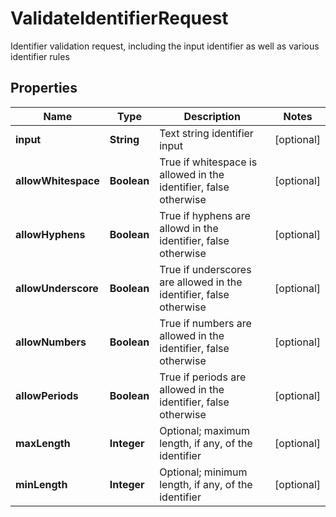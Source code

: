 

# ValidateIdentifierRequest

Identifier validation request, including the input identifier as well as various identifier rules
## Properties

Name | Type | Description | Notes
------------ | ------------- | ------------- | -------------
**input** | **String** | Text string identifier input |  [optional]
**allowWhitespace** | **Boolean** | True if whitespace is allowed in the identifier, false otherwise |  [optional]
**allowHyphens** | **Boolean** | True if hyphens are allowd in the identifier, false otherwise |  [optional]
**allowUnderscore** | **Boolean** | True if underscores are allowed in the identifier, false otherwise |  [optional]
**allowNumbers** | **Boolean** | True if numbers are allowed in the identifier, false otherwise |  [optional]
**allowPeriods** | **Boolean** | True if periods are allowed in the identifier, false otherwise |  [optional]
**maxLength** | **Integer** | Optional; maximum length, if any, of the identifier |  [optional]
**minLength** | **Integer** | Optional; minimum length, if any, of the identifier |  [optional]



